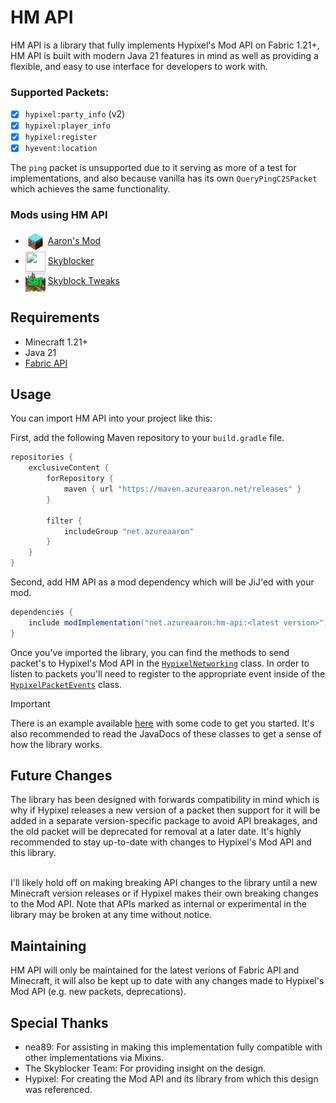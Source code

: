 # HM API
HM API is a library that fully implements Hypixel's Mod API on Fabric 1.21+, HM API is built with modern Java 21 features in mind as well as providing a flexible, and easy to use interface for developers to work with.

### Supported Packets:
- [x] `hypixel:party_info` (v2)
- [x] `hypixel:player_info`
- [x] `hypixel:register`
- [x] `hyevent:location`

The `ping` packet is unsupported due to it serving as more of a test for implementations, and also because vanilla has its own `QueryPingC2SPacket` which achieves the same functionality.

### Mods using HM API
- <img src="https://raw.githubusercontent.com/AzureAaron/aaron-mod/master/src/main/resources/assets/aaron-mod/icon.png" width="32" height="32" align="center"> [Aaron's Mod](https://modrinth.com/mod/aaron-mod)
- <img src="https://raw.githubusercontent.com/SkyblockerMod/Skyblocker/master/src/main/resources/assets/skyblocker/icon.png" width="32" height="32" align="center"> [Skyblocker](https://modrinth.com/mod/skyblocker-liap)
- <img src="https://raw.githubusercontent.com/MisterCheezeCake/SkyblockTweaks/main/src/main/resources/assets/skyblocktweaks/icon.png" width="32" height="32" align="center"> [Skyblock Tweaks](https://modrinth.com/mod/sbt)

## Requirements
- Minecraft 1.21+
- Java 21
- [Fabric API](https://modrinth.com/mod/fabric-api)

## Usage
You can import HM API into your project like this:

First, add the following Maven repository to your `build.gradle` file.

```groovy
repositories {
	exclusiveContent {
		forRepository {
			maven { url "https://maven.azureaaron.net/releases" }
		}

		filter {
			includeGroup "net.azureaaron"
		}
	}
}
```

Second, add HM API as a mod dependency which will be JiJ'ed with your mod.
```groovy
dependencies {
	include modImplementation("net.azureaaron:hm-api:<latest version>")
}
```

Once you've imported the library, you can find the methods to send packet's to Hypixel's Mod API in the [`HypixelNetworking`](src/main/java/net/azureaaron/hmapi/network/HypixelNetworking.java) class. In order to listen to packets you'll need to register to the appropriate event inside of the [`HypixelPacketEvents`](src/main/java/net/azureaaron/hmapi/events/HypixelPacketEvents.java) class.

> [!IMPORTANT]
> There is an example available [here](src/test/java/net/azureaaron/hmapi/Example.java) with some code to get you started. It's also recommended to read the JavaDocs of these classes to get a sense of how the library works.

## Future Changes
The library has been designed with forwards compatibility in mind which is why if Hypixel releases a new version of a packet then support for it will be added in a separate version-specific package to avoid API breakages, and the old packet will be deprecated for removal at a later date. It's highly recommended to stay up-to-date with changes to Hypixel's Mod API and this library.<br><br>

I'll likely hold off on making breaking API changes to the library until a new Minecraft version releases or if Hypixel makes their own breaking changes to the Mod API. Note that APIs marked as internal or experimental in the library may be broken at any time without notice.

## Maintaining
HM API will only be maintained for the latest verions of Fabric API and Minecraft, it will also be kept up to date with any changes made to Hypixel's Mod API (e.g. new packets, deprecations).

## Special Thanks
- nea89: For assisting in making this implementation fully compatible with other implementations via Mixins.
- The Skyblocker Team: For providing insight on the design.
- Hypixel: For creating the Mod API and its library from which this design was referenced.
